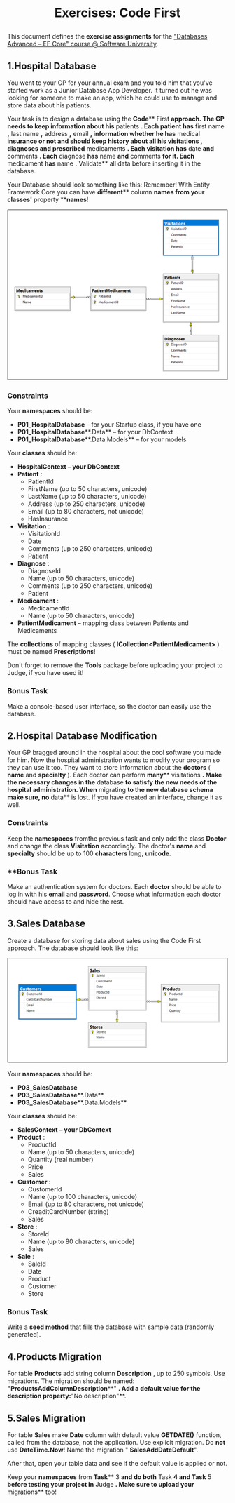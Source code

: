 ﻿# <p align="center"> Exercises: Code First </p>

This document defines the **exercise assignments** for the [&quot;Databases Advanced – EF Core&quot; course @ Software University](https://softuni.bg/trainings/1741/databases-advanced-entity-framework-october-2017).

## 1.Hospital Database

You went to your GP for your annual exam and you told him that you&#39;ve started work as a Junior Database App Developer. It turned out he was looking for someone to make an app, which he could use to manage and store data about his patients.

Your task is to design a database using the **Code**** First **approach. The GP needs to keep information about his** patients **. Each patient has** first name **,** last name **,** address **,** email **, information whether he has** medical ****insurance** or not and should keep history about all his **visitations** , **diagnoses** and **prescribed**** medicaments **. Each visitation has** date **and** comments **. Each** diagnose **has** name **and** comments **for it. Each** medicament **has** name **.** Validate** all data before inserting it in the database.

Your Database should look something like this:
Remember! With Entity Framework Core you can have **different**** column ****names** from your **classes&#39;**** property ****names**!

![Not fount](/DBFundamentals/Databases-Advanced/images/52.png)

### Constraints

Your **namespaces** should be:

- **P01\_HospitalDatabase** – for your Startup class, if you have one
- **P01\_HospitalDatabase****.Data** – for your DbContext
- **P01\_HospitalDatabase****.Data.Models** – for your models

Your **classes** should be:

- **HospitalContext**  **– your DbContext**
- **Patient** :
  - PatientId
  - FirstName (up to 50 characters, unicode)
  - LastName (up to 50 characters, unicode)
  - Address (up to 250 characters, unicode)
  - Email (up to 80 characters, not unicode)
  - HasInsurance
- **Visitation** :
  - VisitationId
  - Date
  - Comments (up to 250 characters, unicode)
  - Patient
- **Diagnose** :
  - DiagnoseId
  - Name (up to 50 characters, unicode)
  - Comments (up to 250 characters, unicode)
  - Patient
- **Medicament** :
  - MedicamentId
  - Name (up to 50 characters, unicode)
- **PatientMedicament** – mapping class between Patients and Medicaments

The **collections** of mapping classes ( **ICollection&lt;PatientMedicament&gt;** ) must be named **Prescriptions**!

Don&#39;t forget to remove the **Tools** package before uploading your project to Judge, if you have used it!

### Bonus Task

Make a console-based user interface, so the doctor can easily use the database.

## 2.Hospital Database Modification

Your GP bragged around in the hospital about the cool software you made for him. Now the hospital administration wants to modify your program so they can use it too. They want to store information about the **doctors** ( **name** and **specialty** ). Each doctor can perform **many**** visitations **. Make the necessary changes in the** database **to satisfy the new needs of the hospital administration. When** migrating **to the new database schema make sure, no** data** is lost. If you have created an interface, change it as well.

### Constraints

Keep the **namespaces** fromthe previous task and only add the class **Doctor** and change the class **Visitation** accordingly. The doctor&#39;s **name** and **specialty** should be up to 100 **characters** long, **unicode**.

### \*\*Bonus Task

Make an authentication system for doctors. Each **doctor** should be able to log in with his **email** and **password**. Choose what information each doctor should have access to and hide the rest.

## 3.Sales Database

Create a database for storing data about sales using the Code First approach. The database should look like this:

![Not fount](/DBFundamentals/Databases-Advanced/images/53.png)

Your **namespaces** should be:

- **P03\_SalesDatabase**
- **P03\_SalesDatabase****.Data**
- **P03\_SalesDatabase****.Data.Models**

Your **classes** should be:

- **SalesContext**  **– your DbContext**
- **Product** :
  - ProductId
  - Name (up to 50 characters, unicode)
  - Quantity (real number)
  - Price
  - Sales
- **Customer** :
  - CustomerId
  - Name (up to 100 characters, unicode)
  - Email (up to 80 characters, not unicode)
  - CreaditCardNumber (string)
  - Sales
- **Store** :
  - StoreId
  - Name (up to 80 characters, unicode)
  - Sales
- **Sale** :
  - SaleId
  - Date
  - Product
  - Customer
  - Store

### Bonus Task

Write a **seed method** that fills the database with sample data (randomly generated).

## 4.Products Migration

For table **Products** add string column **Description** , up to 250 symbols. Use migrations. The migration should be named: **&quot;ProductsAddColumnDescription****&quot; **. Add a default value for the description property:**&quot;No description&quot;**.

## 5.Sales Migration

For table **Sales** make **Date** column with default value **GETDATE()** function, called from the database, not the application. Use explicit migration. Do **not** use **DateTime.Now**! Name the migration &quot; **SalesAddDateDefault**&quot;.

After that, open your table data and see if the default value is applied or not.

Keep your **namespaces** from **Task**** 3 **and do both** Task ****4** and **Task**** 5 **before testing your project in** Judge **. Make sure to upload your** migrations** too!
